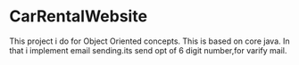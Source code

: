 # CarRentalWebsite
This project i do for Object Oriented concepts.
This is based on core java.
In that i implement email sending.its send opt of 6 digit number,for varify mail.
